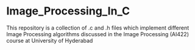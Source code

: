 # Image_Processing_In_C
This repository is a collection of .c and .h files which implement different Image Processing algorithms discussed in the Image Processing (AI422) course at University of Hyderabad
